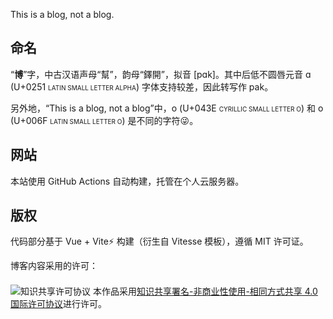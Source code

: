 This is a blоg, not a blοg.

<!-- more -->

## 命名

“**博**”字，中古汉语声母“幫”，韵母“鐸開”，拟音 [pɑk]。其中后低不圆唇元音 ɑ (U+0251 <span style="font-variant: all-small-caps;">LATIN SMALL LETTER ALPHA</span>) 字体支持较差，因此转写作 pak。

另外地，“This is a blоg, not a blοg”中，о (U+043E <span style="font-variant: all-small-caps;">CYRILLIC SMALL LETTER O</span>) 和 o (U+006F <span style="font-variant: all-small-caps;">LATIN SMALL LETTER O</span>) 是不同的字符😜。

## 网站

本站使用 GitHub Actions 自动构建，托管在个人云服务器。

## 版权

代码部分基于 Vue + Vite⚡ 构建（衍生自 Vitesse 模板），遵循 MIT 许可证。

博客内容采用的许可：

<img alt="知识共享许可协议" style="margin-top: .5em; border-width: 0" src="https://licensebuttons.net/l/by-nc-sa/4.0/88x31.png" />
本作品采用<a rel="license" href="http://creativecommons.org/licenses/by-nc-sa/4.0/">知识共享署名-非商业性使用-相同方式共享 4.0 国际许可协议</a>进行许可。
